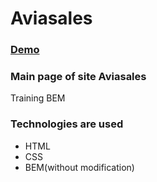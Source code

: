 # Aviasales

### [Demo](https://ruchkovlad.github.io/aviato/src/index.html)

### Main page of site Aviasales

Training BEM

### Technologies are used

- HTML
- CSS
- BEM(without modification)
